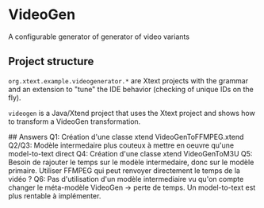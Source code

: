 # VideoGen

A configurable generator of generator of video variants 

## Project structure

`org.xtext.example.videogenerator.*` are Xtext projects with the grammar and an extension to "tune" the IDE behavior (checking of unique IDs on the fly). 

`videogen` is a Java/Xtend project that uses the Xtext project and shows how to transform a VideoGen transformation.  

## Answers
Q1: Création d'une classe xtend VideoGenToFFMPEG.xtend
Q2/Q3: Modèle intermedaire plus couteux à mettre en oeuvre qu'une model-to-text direct
Q4: Création d'une classe xtend VideoGenToM3U
Q5: Besoin de rajouter le temps sur le modèle intermedaire, donc sur le modèle primaire. Utiliser FFMPEG qui peut renvoyer directement le temps de la vidéo ?
Q6: Pas d'utilisation d'un modèle intermediaire vu qu'on compte changer le méta-modèle VideoGen -> perte de temps. Un model-to-text est plus rentable à implémenter.
